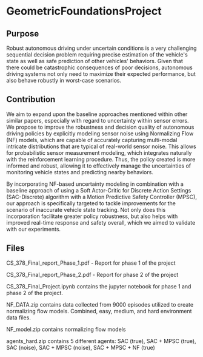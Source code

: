 # GeometricFoundationsProject

## Purpose
Robust autonomous driving under uncertain conditions is a very challenging sequential decision problem requiring precise estimation of the vehicle's state as well as safe prediction of other vehicles' behaviors. Given that there could be catastrophic consequences of poor decisions, autonomous driving systems not only need to maximize their expected performance, but also behave robustly in worst-case scenarios.

## Contribution

We aim to expand upon the baseline approaches mentioned within other similar papers, especially with regard to uncertainty within sensor errors. We propose to improve the robustness and decision quality of autonomous driving policies by explicitly modeling sensor noise using Normalizing Flow (NF) models, which are capable of accurately capturing multi-modal intricate distributions that are typical of real-world sensor noise. This allows for probabilistic sensor measurement modeling, which integrates naturally with the reinforcement learning procedure. Thus, the policy created is more informed and robust, allowing it to effectively manage the uncertainties of monitoring vehicle states and predicting nearby behaviors.

By incorporating NF-based uncertainty modeling in combination with a baseline approach of using a Soft Actor-Critic for Discrete Action Settings (SAC-Discrete) algorithm with a Motion Predictive Safety Controller (MPSC), our approach is specifically targeted to tackle improvements for the scenario of inaccurate vehicle state tracking. Not only does this incorporation facilitate greater policy robustness, but also helps with improved real-time response and safety overall, which we aimed to validate with our experiments.

## Files
CS_378_Final_report_Phase_1.pdf - Report for phase 1 of the project

CS_378_Final_report_Phase_2.pdf - Report for phase 2 of the project

CS_378_Final_Project.ipynb contains the jupyter notebook for phase 1 and phase 2 of the project.

NF_DATA.zip contains data collected from 9000 episodes utilized to create normalizing flow models. Combined, easy, medium, and hard environment data files.

NF_model.zip contains normalizing flow models

agents_hard.zip contains 5 different agents: SAC (true), SAC + MPSC (true), SAC (noise), SAC + MPSC (noise), SAC + MPSC + NF (true)
